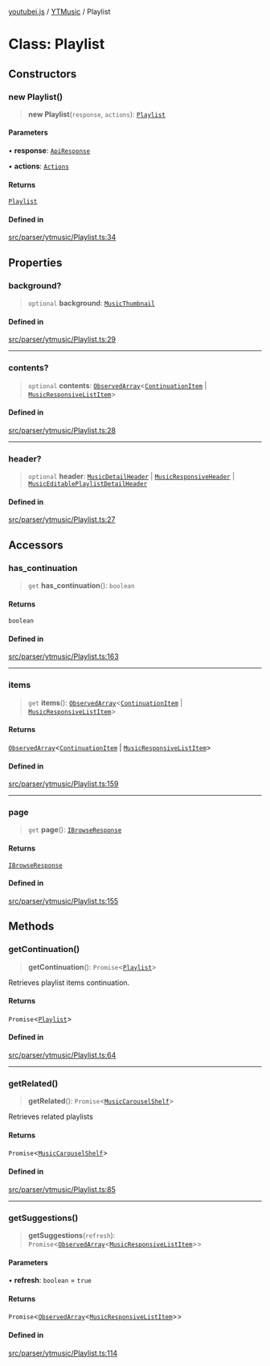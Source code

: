 [youtubei.js](../../../README.md) / [YTMusic](../README.md) / Playlist

# Class: Playlist

## Constructors

### new Playlist()

> **new Playlist**(`response`, `actions`): [`Playlist`](Playlist.md)

#### Parameters

• **response**: [`ApiResponse`](../../../interfaces/ApiResponse.md)

• **actions**: [`Actions`](../../../classes/Actions.md)

#### Returns

[`Playlist`](Playlist.md)

#### Defined in

[src/parser/ytmusic/Playlist.ts:34](https://github.com/LuanRT/YouTube.js/blob/af92984523f90200a18314b94478a2697c9deab0/src/parser/ytmusic/Playlist.ts#L34)

## Properties

### background?

> `optional` **background**: [`MusicThumbnail`](../../YTNodes/classes/MusicThumbnail.md)

#### Defined in

[src/parser/ytmusic/Playlist.ts:29](https://github.com/LuanRT/YouTube.js/blob/af92984523f90200a18314b94478a2697c9deab0/src/parser/ytmusic/Playlist.ts#L29)

***

### contents?

> `optional` **contents**: [`ObservedArray`](../../Helpers/type-aliases/ObservedArray.md)\<[`ContinuationItem`](../../YTNodes/classes/ContinuationItem.md) \| [`MusicResponsiveListItem`](../../YTNodes/classes/MusicResponsiveListItem.md)\>

#### Defined in

[src/parser/ytmusic/Playlist.ts:28](https://github.com/LuanRT/YouTube.js/blob/af92984523f90200a18314b94478a2697c9deab0/src/parser/ytmusic/Playlist.ts#L28)

***

### header?

> `optional` **header**: [`MusicDetailHeader`](../../YTNodes/classes/MusicDetailHeader.md) \| [`MusicResponsiveHeader`](../../YTNodes/classes/MusicResponsiveHeader.md) \| [`MusicEditablePlaylistDetailHeader`](../../YTNodes/classes/MusicEditablePlaylistDetailHeader.md)

#### Defined in

[src/parser/ytmusic/Playlist.ts:27](https://github.com/LuanRT/YouTube.js/blob/af92984523f90200a18314b94478a2697c9deab0/src/parser/ytmusic/Playlist.ts#L27)

## Accessors

### has\_continuation

> `get` **has\_continuation**(): `boolean`

#### Returns

`boolean`

#### Defined in

[src/parser/ytmusic/Playlist.ts:163](https://github.com/LuanRT/YouTube.js/blob/af92984523f90200a18314b94478a2697c9deab0/src/parser/ytmusic/Playlist.ts#L163)

***

### items

> `get` **items**(): [`ObservedArray`](../../Helpers/type-aliases/ObservedArray.md)\<[`ContinuationItem`](../../YTNodes/classes/ContinuationItem.md) \| [`MusicResponsiveListItem`](../../YTNodes/classes/MusicResponsiveListItem.md)\>

#### Returns

[`ObservedArray`](../../Helpers/type-aliases/ObservedArray.md)\<[`ContinuationItem`](../../YTNodes/classes/ContinuationItem.md) \| [`MusicResponsiveListItem`](../../YTNodes/classes/MusicResponsiveListItem.md)\>

#### Defined in

[src/parser/ytmusic/Playlist.ts:159](https://github.com/LuanRT/YouTube.js/blob/af92984523f90200a18314b94478a2697c9deab0/src/parser/ytmusic/Playlist.ts#L159)

***

### page

> `get` **page**(): [`IBrowseResponse`](../../APIResponseTypes/type-aliases/IBrowseResponse.md)

#### Returns

[`IBrowseResponse`](../../APIResponseTypes/type-aliases/IBrowseResponse.md)

#### Defined in

[src/parser/ytmusic/Playlist.ts:155](https://github.com/LuanRT/YouTube.js/blob/af92984523f90200a18314b94478a2697c9deab0/src/parser/ytmusic/Playlist.ts#L155)

## Methods

### getContinuation()

> **getContinuation**(): `Promise`\<[`Playlist`](Playlist.md)\>

Retrieves playlist items continuation.

#### Returns

`Promise`\<[`Playlist`](Playlist.md)\>

#### Defined in

[src/parser/ytmusic/Playlist.ts:64](https://github.com/LuanRT/YouTube.js/blob/af92984523f90200a18314b94478a2697c9deab0/src/parser/ytmusic/Playlist.ts#L64)

***

### getRelated()

> **getRelated**(): `Promise`\<[`MusicCarouselShelf`](../../YTNodes/classes/MusicCarouselShelf.md)\>

Retrieves related playlists

#### Returns

`Promise`\<[`MusicCarouselShelf`](../../YTNodes/classes/MusicCarouselShelf.md)\>

#### Defined in

[src/parser/ytmusic/Playlist.ts:85](https://github.com/LuanRT/YouTube.js/blob/af92984523f90200a18314b94478a2697c9deab0/src/parser/ytmusic/Playlist.ts#L85)

***

### getSuggestions()

> **getSuggestions**(`refresh`): `Promise`\<[`ObservedArray`](../../Helpers/type-aliases/ObservedArray.md)\<[`MusicResponsiveListItem`](../../YTNodes/classes/MusicResponsiveListItem.md)\>\>

#### Parameters

• **refresh**: `boolean` = `true`

#### Returns

`Promise`\<[`ObservedArray`](../../Helpers/type-aliases/ObservedArray.md)\<[`MusicResponsiveListItem`](../../YTNodes/classes/MusicResponsiveListItem.md)\>\>

#### Defined in

[src/parser/ytmusic/Playlist.ts:114](https://github.com/LuanRT/YouTube.js/blob/af92984523f90200a18314b94478a2697c9deab0/src/parser/ytmusic/Playlist.ts#L114)
